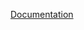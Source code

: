 [Documentation](https://docs.fluxninja.com/reference/blueprints/service-protection/average-latency.md)
